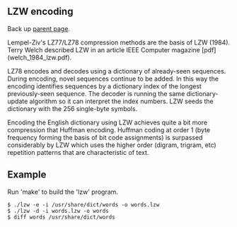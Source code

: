LZW encoding
------------

Back up [parent page](https://github.com/troydhanson/info-theory).

Lempel-Ziv's LZ77/LZ78 compression methods are the basis of LZW (1984).
Terry Welch described LZW in an article IEEE Computer magazine [pdf]
(welch_1984_lzw.pdf).

LZ78 encodes and decodes using a dictionary of already-seen sequences.
During encoding, novel sequences continue to be added.  In this way the
encoding identifies sequences by a dictionary index of the longest
previously-seen sequence.  The decoder is running the same dictionary-
update algorithm so it can interpret the index numbers.  LZW seeds the
dictionary with the 256 single-byte symbols. 

Encoding the English dictionary using LZW achieves quite a bit more
compression that Huffman encoding. Huffman coding at order 1 (byte
frequency forming the basis of bit code assignments) is surpassed
considerably by LZW which uses the higher order (digram, trigram,
etc) repetition patterns that are characteristic of text.

Example
-------

Run 'make' to build the 'lzw' program.

    $ ./lzw -e -i /usr/share/dict/words -o words.lzw
    $ ./lzw -d -i words.lzw -o words
    $ diff words /usr/share/dict/words

